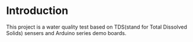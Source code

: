 # Introduction
This project is a water quality test based on TDS(stand for Total Dissolved Solids) sensers and Arduino series demo boards.
